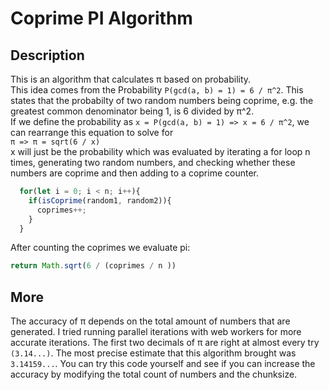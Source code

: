 # Coprime PI Algorithm

## Description
This is an algorithm that calculates π based on probability.  
This idea comes from the Probability `P(gcd(a, b) = 1) = 6 / π^2`. This states that the probabilty of two random numbers being coprime, e.g. the greatest common denominator being 1, is 6 divided by π^2.  
If we define the probability as `x = P(gcd(a, b) = 1) => x = 6 / π^2`, we can rearrange this equation to solve for  
```π => π = sqrt(6 / x)```  
x will just be the probability which was evaluated by iterating a for loop n times, generating two random numbers, and checking whether these numbers are coprime and then adding to a coprime counter.

```js
  for(let i = 0; i < n; i++){
    if(isCoprime(random1, random2)){
      coprimes++;
    }
  }
```
After counting the coprimes we evaluate pi:
```js
return Math.sqrt(6 / (coprimes / n ))
```

## More
The accuracy of π depends on the total amount of numbers that are generated. I tried running parallel iterations with web workers for more accurate iterations. The first two decimals of π are right at almost every try `(3.14...)`.
The most precise estimate that this algorithm brought was `3.14159...`. You can try this code yourself and see if you can increase the accuracy by modifying the total count of numbers and the chunksize.
